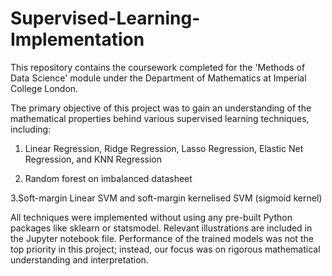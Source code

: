 # Supervised-Learning-Implementation

This repository contains the coursework completed for the 'Methods of Data Science' module under the Department of Mathematics at Imperial College London.

The primary objective of this project was to gain an understanding of the mathematical properties behind various supervised learning techniques, including:

1. Linear Regression, Ridge Regression, Lasso Regression, Elastic Net Regression, and KNN Regression

2. Random forest on imbalanced datasheet

3.Soft-margin Linear SVM and soft-margin kernelised SVM (sigmoid kernel)


All techniques were implemented without using any pre-built Python packages like sklearn or statsmodel. Relevant illustrations are included in the Jupyter notebook file. Performance of the trained models was not the top priority in this project; instead, our focus was on rigorous mathematical understanding and interpretation.
